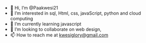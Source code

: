 - 👋 Hi, I’m @Paakwesi21
- 👀 I’m interested in sql, Html, css, javaScript, python and cloud computing
- 🌱 I’m currently learning javascript
- 💞️ I’m looking to collaborate on web design,
- 📫 How to reach me at kwesiglory@gmail.com

<!---
Paakwesi21/Paakwesi21 is a ✨ special ✨ repository because its `README.md` (this file) appears on your GitHub profile.
You can click the Preview link to take a look at your changes.
--->
